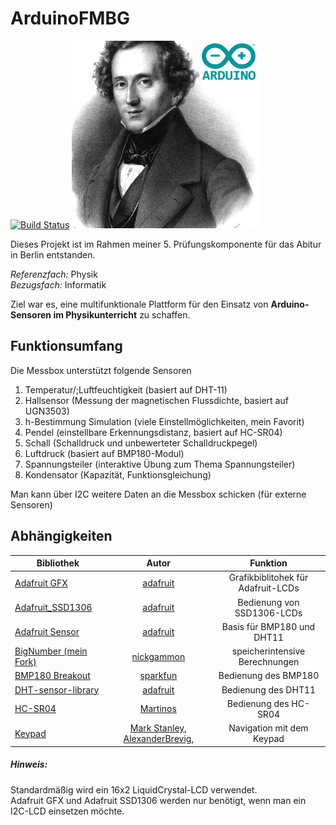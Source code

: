 # ArduinoFMBG
[![Build Status](https://travis-ci.org/leonardoInf/ArduinoFMBG.svg?branch=master)](https://travis-ci.org/leonardoInf/ArduinoFMBG)
![ArduinoFMBG Logo](Materialien/logoSmall.png)

Dieses Projekt ist im Rahmen meiner 5. Prüfungskomponente für das Abitur in Berlin entstanden. 

*Referenzfach:* Physik\
*Bezugsfach:* Informatik

Ziel war es, eine multifunktionale Plattform für den Einsatz von **Arduino-Sensoren im Physikunterricht** zu schaffen.

## Funktionsumfang
Die Messbox unterstützt folgende Sensoren
1. Temperatur/;Luftfeuchtigkeit (basiert auf DHT-11)
2. Hallsensor (Messung der magnetischen Flussdichte, basiert auf UGN3503)
3. h-Bestimmung Simulation (viele Einstellmöglichkeiten, mein Favorit)
4. Pendel (einstellbare Erkennungsdistanz, basiert auf HC-SR04)
5. Schall (Schalldruck und unbewerteter Schalldruckpegel)
6. Luftdruck (basiert auf BMP180-Modul)
7. Spannungsteiler (interaktive Übung zum Thema Spannungsteiler)
8. Kondensator (Kapazität, Funktionsgleichung)


Man kann über I2C weitere Daten an die Messbox schicken (für externe Sensoren) 

## Abhängigkeiten

| Bibliothek    | Autor      | Funktion    |
| ------------- |:-------------:| :-----:|
| [Adafruit GFX](https://github.com/adafruit/Adafruit-GFX-Library)    | [adafruit](https://github.com/adafruit)      | Grafikbiblitohek für Adafruit-LCDs    |
| [Adafruit_SSD1306](https://github.com/adafruit/Adafruit_SSD1306)    | [adafruit](https://github.com/adafruit)      | Bedienung von SSD1306-LCDs
| [Adafruit Sensor](https://github.com/adafruit/Adafruit_Sensor)      | [adafruit](https://github.com/adafruit)      | Basis für BMP180 und DHT11   |
|[BigNumber (mein Fork)](https://github.com/leonardoInf/BigNumber)     | [nickgammon](https://github.com/nickgammon)     | speicherintensive Berechnungen    |
| [BMP180 Breakout](https://github.com/sparkfun/BMP180_Breakout_Arduino_Library)     | [sparkfun](https://github.com/sparkfun)     | Bedienung des BMP180   |
|[DHT-sensor-library](https://github.com/adafruit/DHT-sensor-library)     |  [adafruit](https://github.com/adafruit)   |  Bedienung des DHT11   |
[HC-SR04](https://github.com/Martinsos/arduino-lib-hc-sr04)     | [Martinos](https://github.com/Martinsos)     | Bedienung des HC-SR04     |
| [Keypad](https://playground.arduino.cc/Code/Keypad/#Download)     | [Mark Stanley](https://github.com/MarkStanley), [AlexanderBrevig](https://github.com/AlexanderBrevig), | Navigation mit dem Keypad |

##### Hinweis: 
Standardmäßig wird ein 16x2 LiquidCrystal-LCD verwendet.\
Adafruit GFX und Adafruit SSD1306 werden nur benötigt, wenn man ein I2C-LCD einsetzen möchte. 

